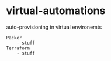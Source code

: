 # virtual-automations
auto-provisioning in virtual environemts


	Packer
		- stuff
	Terraform
		- stuff
